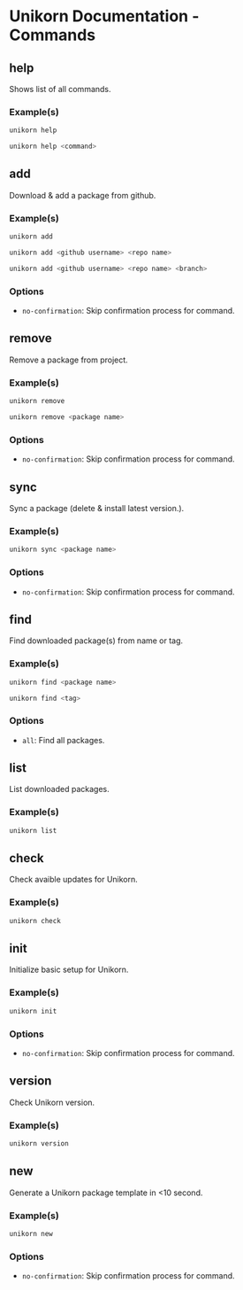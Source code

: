# Unikorn Documentation - Commands

## help

Shows list of all commands.

### Example(s)

```bash
unikorn help
```

```bash
unikorn help <command>
```

## add

Download & add a package from github.

### Example(s)

```bash
unikorn add
```

```bash
unikorn add <github username> <repo name>
```

```bash
unikorn add <github username> <repo name> <branch>
```

### Options

- `no-confirmation`: Skip confirmation process for command.

## remove

Remove a package from project.

### Example(s)

```bash
unikorn remove
```

```bash
unikorn remove <package name>
```

### Options

- `no-confirmation`: Skip confirmation process for command.

## sync

Sync a package (delete & install latest version.).

### Example(s)

```bash
unikorn sync <package name>
```

### Options

- `no-confirmation`: Skip confirmation process for command.

## find

Find downloaded package(s) from name or tag.

### Example(s)

```bash
unikorn find <package name>
```

```bash
unikorn find <tag>
```

### Options

- `all`: Find all packages.

## list

List downloaded packages.

### Example(s)

```bash
unikorn list
```

## check

Check avaible updates for Unikorn.

### Example(s)

```bash
unikorn check
```

## init

Initialize basic setup for Unikorn.

### Example(s)

```bash
unikorn init
```

### Options

- `no-confirmation`: Skip confirmation process for command.

## version

Check Unikorn version.

### Example(s)

```bash
unikorn version
```

## new

Generate a Unikorn package template in <10 second.

### Example(s)

```bash
unikorn new
```

### Options

- `no-confirmation`: Skip confirmation process for command.
